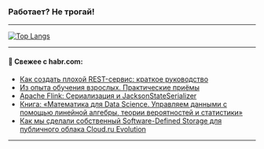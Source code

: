 ### Работает? Не трогай!

---
<!--
#### 🛠️ Technical stack:

![Java](https://img.shields.io/badge/Java-informational?logo=Oracle&style=flat&logoColor=white&color=FF4500)
![Kotlin](https://img.shields.io/badge/Kotlin-informational?logo=Kotlin&style=flat&logoColor=white&color=774D97)
![TS](https://img.shields.io/badge/TypeScript-informational?logo=typeScript&style=flat&logoColor=black&color=017acc)
![Python](https://img.shields.io/badge/Python-informational?logo=Python&style=flat&logoColor=black&color=ffdd54) <br>
![Spring](https://img.shields.io/badge/Spring-informational?logo=Spring&style=flat&logoColor=white&color=6DB33F) 
![SpringBoot](https://img.shields.io/badge/SpringBoot-informational?logo=SpringBoot&style=flat&logoColor=white&color=6DB33F)
![Nest](https://img.shields.io/badge/NestJS-informational?logo=NestJS&style=flat&logoColor=white&color=E0234E) 
![NodeJS](https://img.shields.io/badge/NodeJS-informational?logo=node.js&style=flat&logoColor=white&color=70A760)<br>
![PostgreSQL](https://img.shields.io/badge/PostgreSQL-informational?logo=PostgreSQL&style=flat&logoColor=white&color=DAA520)
![MongoDB](https://img.shields.io/badge/MongoDB-informational?logo=MongoDB&style=flat&logoColor=white&color=870000)
![Apache](https://img.shields.io/badge/Apache-informational?logo=apache&style=flat&logoColor=white&color=f74e28)

___ 
-->

<!--- #### 🛠️ : --->

[![Top Langs](https://github-readme-stats-82jvfl3w3-advtsettinggmailcoms-projects.vercel.app/api/top-langs/?username=zloylis&langs_count=10&hide_title=true&title_color=e6edf3&size_weight=0.5&count_weight=0.5&layout=compact&hide_progress=true&hide_border=true&theme=dracula)](https://github.com/zloylis)

<!---


####  :octocat:&nbsp;&nbsp; Статистика:

![GitHub stats](https://github-readme-stats-u2qms2cxw-advtsettinggmailcoms-projects.vercel.app/api?username=zloylis&show_icons=true&hide_border=true&theme=dracula&title_color=e6edf3&include_all_commits=true&count_private=true&hide_rank=false&hide_title=true&rank_icon=github)
-->
---

#### 💬 Свежее с habr.com:

<!-- BLOG-POST-LIST:START -->
- [Как создать плохой REST-сервис: краткое руководство](https://habr.com/ru/companies/naumen/articles/856734/?utm_source=habrahabr&utm_medium=rss&utm_campaign=856734)
- [Из опыта обучения взрослых. Практические приёмы](https://habr.com/ru/articles/856800/?utm_source=habrahabr&utm_medium=rss&utm_campaign=856800)
- [Apache Flink: Сериализация и JacksonStateSerializer](https://habr.com/ru/companies/ru_mts/articles/856774/?utm_source=habrahabr&utm_medium=rss&utm_campaign=856774)
- [Книга: «Математика для Data Science. Управляем данными с помощью линейной алгебры, теории вероятностей и статистики»](https://habr.com/ru/companies/piter/articles/856764/?utm_source=habrahabr&utm_medium=rss&utm_campaign=856764)
- [Как мы сделали собственный Software-Defined Storage для публичного облака Cloud.ru Evolution](https://habr.com/ru/companies/cloud_ru/articles/842744/?utm_source=habrahabr&utm_medium=rss&utm_campaign=842744)
<!-- BLOG-POST-LIST:END -->

---
